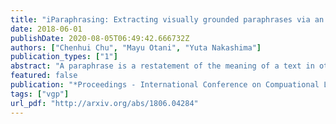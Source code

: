 ```yaml
---
title: "iParaphrasing: Extracting visually grounded paraphrases via an image"
date: 2018-06-01
publishDate: 2020-08-05T06:49:42.666732Z
authors: ["Chenhui Chu", "Mayu Otani", "Yuta Nakashima"]
publication_types: ["1"]
abstract: "A paraphrase is a restatement of the meaning of a text in other words. Paraphrases have been studied to enhance the performance of many natural language processing tasks. In this paper, we propose a novel task iParaphrasing to extract visually grounded paraphrases (VGPs), which are different phrasal expressions describing the same visual concept in an image. These extracted VGPs have the potential to improve language and image multimodal tasks such as visual question answering and image captioning. How to model the similarity between VGPs is the key of iParaphrasing. We apply various existing methods as well as propose a novel neural network-based method with image attention, and report the results of the first attempt toward iParaphrasing."
featured: false
publication: "*Proceedings - International Conference on Compuational Linguistics (COLING)*"
tags: ["vgp"]
url_pdf: "http://arxiv.org/abs/1806.04284"
---
```


